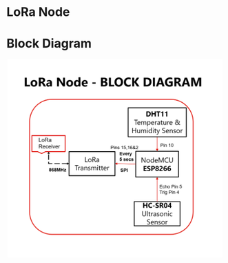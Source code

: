 # LoRa Node

# Block Diagram

<p align="center">
  <img src="../pictures/LoRa_BlockDiagram.png" alt="Block Diagram" width="500" height="auto">
</p>